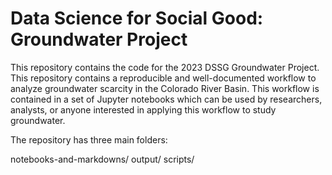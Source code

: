 # Data Science for Social Good: Groundwater Project

This repository contains the code for the 2023 DSSG Groundwater Project. This repository contains a reproducible and well-documented workflow to analyze groundwater scarcity in the Colorado River Basin. This workflow is contained in a set of Jupyter notebooks which can be used by researchers, analysts, or anyone interested in applying this workflow to study groundwater. 

The repository has three main folders: 

notebooks-and-markdowns/
output/
scripts/



